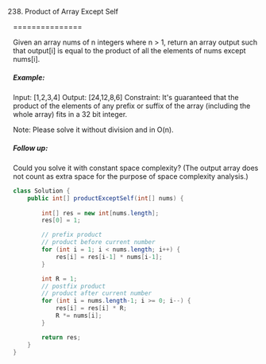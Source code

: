 238. Product of Array Except Self

===============

Given an array nums of n integers where n > 1,  return an array output such that output[i] is equal to the product of all the elements of nums except nums[i].

##### Example:

Input:  [1,2,3,4]
Output: [24,12,8,6]
Constraint: It's guaranteed that the product of the elements of any prefix or suffix of the array (including the whole array) fits in a 32 bit integer.

Note: Please solve it without division and in O(n).

##### Follow up:
Could you solve it with constant space complexity? (The output array does not count as extra space for the purpose of space complexity analysis.)

```java
class Solution {
    public int[] productExceptSelf(int[] nums) {
    
        int[] res = new int[nums.length];
        res[0] = 1;

        // prefix product
        // product before current number
        for (int i = 1; i < nums.length; i++) {
            res[i] = res[i-1] * nums[i-1];
        }

        int R = 1;
        // postfix product
        // product after current number
        for (int i = nums.length-1; i >= 0; i--) {
            res[i] = res[i] * R;
            R *= nums[i];
        }

        return res;
    }
}
```

